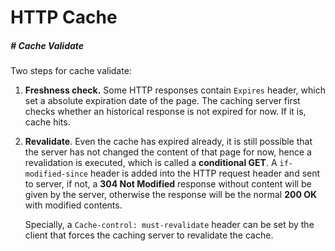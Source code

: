 # HTTP Cache



##### # Cache Validate

Two steps for cache validate:

1. **Freshness check.** Some HTTP responses contain `Expires` header, which set a absolute expiration date of the page. The caching server first checks whether an historical response is not expired for now. If it is, cache hits.

2. **Revalidate**. Even the cache has expired already, it is still possible that the server has not changed the content of that page for now, hence a revalidation is executed, which is called a **conditional GET**. A `if-modified-since` header is added into the HTTP request header and sent to server, if not, a **304 Not Modified** response without content will be given by the server, otherwise the response will be the normal **200 OK** with modified contents.

    Specially, a `Cache-control: must-revalidate` header can be set by the client that forces the caching server to revalidate the cache.

